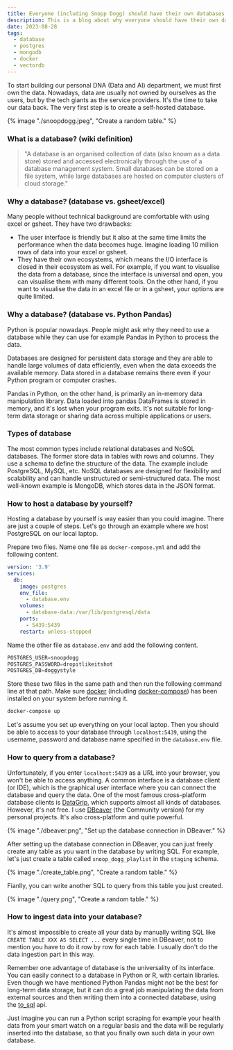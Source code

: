 ```yaml
---
title: Everyone (including Snopp Dogg) should have their own databases.
description: This is a blog about why everyone should have their own databases and how they can build it from scratch.
date: 2023-08-28
tags:
  - database
  - postgres
  - mongodb
  - docker
  - vectordb
---
```

To start building our personal DNA (Data and AI) department, we must first own the data. Nowadays, data are usually not owned by ourselves as the users, but by the tech giants as the service providers. It's the time to take our data back. The very first step is to create a self-hosted database.

{% image "./snoopdogg.jpeg", "Create a random table." %}

### What is a database? (wiki definition)

> "A database is an organised collection of data (also known as a data store) stored and accessed electronically through the use of a database management system. Small databases can be stored on a file system, while large databases are hosted on computer clusters of cloud storage."

### Why a database? (database vs. gsheet/excel)

Many people without technical background are comfortable with using excel or gsheet. They have two drawbacks:
* The user interface is friendly but it also at the same time limits the performance when the data becomes huge. Imagine loading 10 million rows of data into your excel or gsheet.
* They have their own ecosystems, which means the I/O interface is closed in their ecosystem as well. For example, if you want to visualise the data from a database, since the interface is universal and open, you can visualise them with many different tools. On the other hand, if you want to visualise the data in an excel file or in a gsheet, your options are quite limited.

### Why a database? (database vs. Python Pandas)
Python is popular nowadays. People might ask why they need to use a database while they can use for example Pandas in Python to process the data.

Databases are designed for persistent data storage and they are able to handle large volumes of data efficiently, even when the data exceeds the available memory. Data stored in a database remains there even if your Python program or computer crashes.

Pandas in Python, on the other hand, is primarily an in-memory data manipulation library. Data loaded into pandas DataFrames is stored in memory, and it's lost when your program exits. It's not suitable for long-term data storage or sharing data across multiple applications or users.

### Types of database

The most common types include relational databases and NoSQL databases. The former store data in tables with rows and columns. They use a schema to define the structure of the data. The example include PostgreSQL, MySQL, etc. NoSQL databases are designed for flexibility and scalability and can handle unstructured or semi-structured data. The most well-known example is MongoDB, which stores data in the JSON format.

### How to host a database by yourself?

Hosting a database by yourself is way easier than you could imagine. There are just a couple of steps. Let's go through an example where we host PostgreSQL on our local laptop.

Prepare two files. Name one file as <code class="language-">docker-compose.yml</code> and add the following content.
```yaml
version: '3.9'
services:
  db:
    image: postgres
    env_file:
      - database.env
    volumes:
      - database-data:/var/lib/postgresql/data
    ports:
      - 5439:5439
    restart: unless-stopped
```

Name the other file as <code class="language-">database.env</code> and add the following content.

```js
POSTGRES_USER=snoopdogg
POSTGRES_PASSWORD=dropitlikeitshot
POSTGRES_DB=doggystyle
```

Store these two files in the same path and then run the following command line at that path. Make sure <a href="https://www.docker.com/">docker</a> (including <a href="https://docs.docker.com/compose/">docker-compose</a>) has been installed on your system before running it.

```bash
docker-compose up
```

Let's assume you set up everything on your local laptop. Then you should be able to access to your database through <code class="language-">localhost:5439</code>, using the username, password and database name specified in the <code class="language-">database.env</code> file.

### How to query from a database?

Unfortunately, if you enter <code class="language-">localhost:5439</code> as a URL into your browser, you won't be able to access anything. A common interface is a database client (or IDE), which is the graphical user interface where you can connect the database and query the data. One of the most famous cross-platform database clients is <a href="https://www.jetbrains.com/datagrip/">DataGrip</a>, which supports almost all kinds of databases. However, it's not free. I use <a href="https://dbeaver.io/">DBeaver</a> (the Community version) for my personal projects. It's also cross-platform and quite powerful.

{% image "./dbeaver.png", "Set up the database connection in DBeaver." %}

After setting up the database connection in DBeaver, you can just freely create any table as you want in the database by writing SQL. For example, let's just create a table called <code class="language-">snoop_dogg_playlist</code> in the <code class="language-">staging</code> schema.

{% image "./create_table.png", "Create a random table." %}

Fianlly, you can write another SQL to query from this table you just created.

{% image "./query.png", "Create a random table." %}

### How to ingest data into your database?

It's almost impossible to create all your data by manually writing SQL like <code class="language-">CREATE TABLE XXX AS SELECT ...</code> every single time in DBeaver, not to mention you have to do it row by row for each table. I usually don't do the data ingestion part in this way.

Remember one advantage of database is the universality of its interface. You can easily connect to a database in Python or R, with certain libraries. Even though we have mentioned Python Pandas might not be the best for long-term data storage, but it can do a great job manipulating the data from external sources and then writing them into a connected database, using the <a href="https://pandas.pydata.org/docs/reference/api/pandas.DataFrame.to_sql.html">to_sql</a> api.

Just imagine you can run a Python script scraping for example your health data from your smart watch on a regular basis and the data will be regularly inserted into the database, so that you finally own such data in your own database.